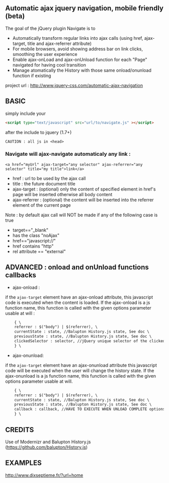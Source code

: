## Automatic ajax jquery navigation, mobile friendly (beta)

The goal of the jQuery plugin Navigate is to

*  Automatically transform regular links into ajax calls (using href, ajax-target, title and ajax-referrer attribute)
*  For mobile browsers, avoid showing address bar on link clicks, smoothing the user experience
*  Enable ajax-onLoad and ajax-onUnload function for each "Page" navigated for having cool transition
*  Manage atomatically the History with those same onload/onunload function if existing

project url : http://www.jquery-css.com/automatic-ajax-navigation

## BASIC
simply include your 

```html
<script type="text/javascript" src="url/to/navigate.js" ></script>
```
after the include to jquery (1.7+)


```CAUTION : all js in <head>  ```

### Navigate will ajax-navigate automaticaly any link :
```
<a href="myUrl" ajax-target="any selector" ajax-referrer="any selector" title="my title">link</a>
```

* href : url to be used by the ajax call
* title : the future document title
* ajax-target : (optional) only the content of specified element in href's page will be inserted otherwise all body content
* ajax-referrer : (optional) the content will be inserted into the referrer element of the current page

Note : by default ajax call will NOT be made if any of the following case is true

* target=="_blank"
* has the class "noAjax"
* href=="javascript://"
* href contains "http"
* rel attribute == "external"

## ADVANCED : onload and onUnload functions callbacks

* ajax-onload :

if the `ajax-target` element have an ajax-onload attribute, this javascript code is executed when the content is loaded.
If the ajax-onload is a js function name, this function is called with the given options parameter usable at will :

```html
    { \
    referrer : $("body") | $(referrer), \
    currentState : state, //Balupton History.js state, See doc \
    previousState : state, //Balupton History.js state, See doc \
    clickedSelector : selector, //jQuery unique selector of the clicked element \
    } \
```
* ajax-onunload: 

if the `ajax-target` element have an ajax-onunload attribute this javascript code will be executed when the user will change the history state.
If the ajax-onunload is a js function name, this function is called with the given options parameter usable at will.

```html
    { \
    referrer : $("body") | $(referrer), \
    currentState : state, //Balupton History.js state, See doc \
    previousState : state, //Balupton History.js state, See doc \
    callback : callback, //HAVE TO EXECUTE WHEN UNLOAD COMPLETE options.callback(); \
    } \
```
## CREDITS
Use of Modernizr and Balupton History.js (https://github.com/balupton/History.js)

## EXAMPLES
<a href="http://www.dixseptieme.fr/?url=home" target="_blank">http://www.dixseptieme.fr/?url=home</a>
